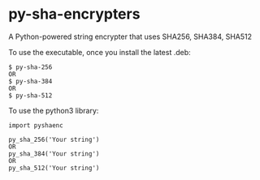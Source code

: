 # py-sha-encrypters
A Python-powered string encrypter that uses SHA256, SHA384, SHA512

To use the executable, once you install the latest .deb:

```
$ py-sha-256
OR
$ py-sha-384
OR
$ py-sha-512
```

To use the python3 library:

```
import pyshaenc

py_sha_256('Your string')
OR
py_sha_384('Your string')
OR
py_sha_512('Your string')
```

